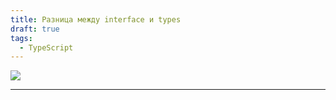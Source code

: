 ```yaml
---
title: Разница между interface и types
draft: true
tags:
  - TypeScript
---
```

![](https://www.youtube.com/watch?v=hGdx0hpZsvs)

_____
